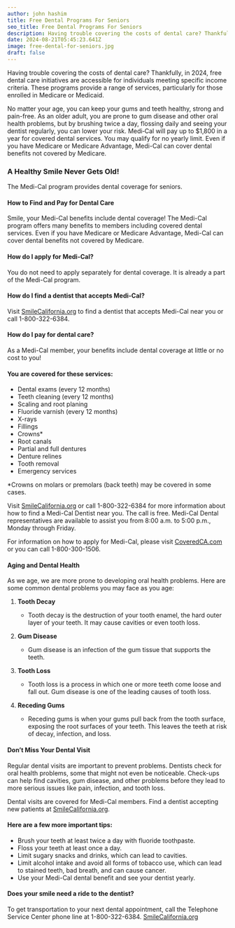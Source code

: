 ```yaml
---
author: john hashim
title: Free Dental Programs For Seniors
seo_title: Free Dental Programs For Seniors
description: Having trouble covering the costs of dental care? Thankfully, in 2024, free dental care initiatives are accessible for individuals meeting specific income criteria. These programs provide a range of services, particularly for those enrolled in Medicare or Medicaid.
date: 2024-08-21T05:45:23.641Z
image: free-dental-for-seniors.jpg
draft: false
---
```


Having trouble covering the costs of dental care? Thankfully, in 2024, free dental care initiatives are accessible for individuals meeting specific income criteria. These programs provide a range of services, particularly for those enrolled in Medicare or Medicaid.

No matter your age, you can keep your gums and teeth healthy, strong and pain-free. As an older adult, you are prone to gum disease and other oral health problems, but by brushing twice a day, flossing daily and seeing your dentist regularly, you can lower your risk. Medi‑Cal will pay up to $1,800 in a year for covered dental services. You may qualify for no yearly limit. Even if you have Medicare or Medicare Advantage, Medi-Cal can cover dental benefits not covered by Medicare. 

### A Healthy Smile Never Gets Old!

The Medi-Cal program provides dental coverage for seniors.

#### How to Find and Pay for Dental Care

Smile, your Medi-Cal benefits include dental coverage! The Medi-Cal program offers many benefits to members including covered dental services. Even if you have Medicare or Medicare Advantage, Medi-Cal can cover dental benefits not covered by Medicare.

#### How do I apply for Medi-Cal?
You do not need to apply separately for dental coverage. It is already a part of the Medi-Cal program.

#### How do I find a dentist that accepts Medi-Cal?
Visit [SmileCalifornia.org](http://SmileCalifornia.org) to find a dentist that accepts Medi-Cal near you or call 1-800-322-6384.

#### How do I pay for dental care?
As a Medi-Cal member, your benefits include dental coverage at little or no cost to you!

#### You are covered for these services:
- Dental exams (every 12 months)
- Teeth cleaning (every 12 months)
- Scaling and root planing
- Fluoride varnish (every 12 months)
- X-rays
- Fillings
- Crowns* 
- Root canals
- Partial and full dentures
- Denture relines
- Tooth removal
- Emergency services

*Crowns on molars or premolars (back teeth) may be covered in some cases.

Visit [SmileCalifornia.org](http://SmileCalifornia.org) or call 1-800-322-6384 for more information about how to find a Medi-Cal Dentist near you. The call is free. Medi-Cal Dental representatives are available to assist you from 8:00 a.m. to 5:00 p.m., Monday through Friday.

For information on how to apply for Medi-Cal, please visit [CoveredCA.com](http://www.CoveredCA.com) or you can call 1-800-300-1506.

#### Aging and Dental Health

As we age, we are more prone to developing oral health problems. Here are some common dental problems you may face as you age:

1. **Tooth Decay**
   - Tooth decay is the destruction of your tooth enamel, the hard outer layer of your teeth. It may cause cavities or even tooth loss.

2. **Gum Disease**
   - Gum disease is an infection of the gum tissue that supports the teeth.

3. **Tooth Loss**
   - Tooth loss is a process in which one or more teeth come loose and fall out. Gum disease is one of the leading causes of tooth loss.

4. **Receding Gums**
   - Receding gums is when your gums pull back from the tooth surface, exposing the root surfaces of your teeth. This leaves the teeth at risk of decay, infection, and loss.

#### Don’t Miss Your Dental Visit

Regular dental visits are important to prevent problems. Dentists check for oral health problems, some that might not even be noticeable. Check-ups can help find cavities, gum disease, and other problems before they lead to more serious issues like pain, infection, and tooth loss.

Dental visits are covered for Medi-Cal members. Find a dentist accepting new patients at [SmileCalifornia.org](http://SmileCalifornia.org).

#### Here are a few more important tips:
- Brush your teeth at least twice a day with fluoride toothpaste.
- Floss your teeth at least once a day.
- Limit sugary snacks and drinks, which can lead to cavities.
- Limit alcohol intake and avoid all forms of tobacco use, which can lead to stained teeth, bad breath, and can cause cancer.
- Use your Medi-Cal dental benefit and see your dentist yearly.

#### Does your smile need a ride to the dentist?
To get transportation to your next dental appointment, call the Telephone Service Center phone line at 1-800-322-6384. [SmileCalifornia.org](http://SmileCalifornia.org)
